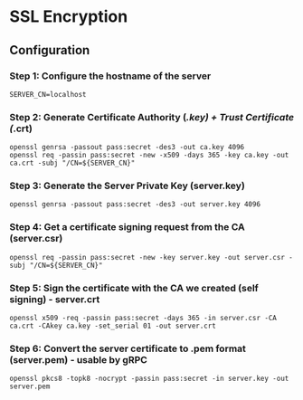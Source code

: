 # SSL Encryption

## Configuration

### Step 1: Configure the hostname of the server

```
SERVER_CN=localhost
```

### Step 2: Generate Certificate Authority (*.key) + Trust Certificate (*.crt)

```
openssl genrsa -passout pass:secret -des3 -out ca.key 4096
openssl req -passin pass:secret -new -x509 -days 365 -key ca.key -out ca.crt -subj "/CN=${SERVER_CN}"
```

### Step 3: Generate the Server Private Key (server.key) 

```
openssl genrsa -passout pass:secret -des3 -out server.key 4096
```

### Step 4: Get a certificate signing request from the CA (server.csr)

```
openssl req -passin pass:secret -new -key server.key -out server.csr -subj "/CN=${SERVER_CN}"
```

### Step 5: Sign the certificate with the CA we created (self signing) - server.crt

```
openssl x509 -req -passin pass:secret -days 365 -in server.csr -CA ca.crt -CAkey ca.key -set_serial 01 -out server.crt
```

### Step 6: Convert the server certificate to .pem format (server.pem) - usable by gRPC

```
openssl pkcs8 -topk8 -nocrypt -passin pass:secret -in server.key -out server.pem
```